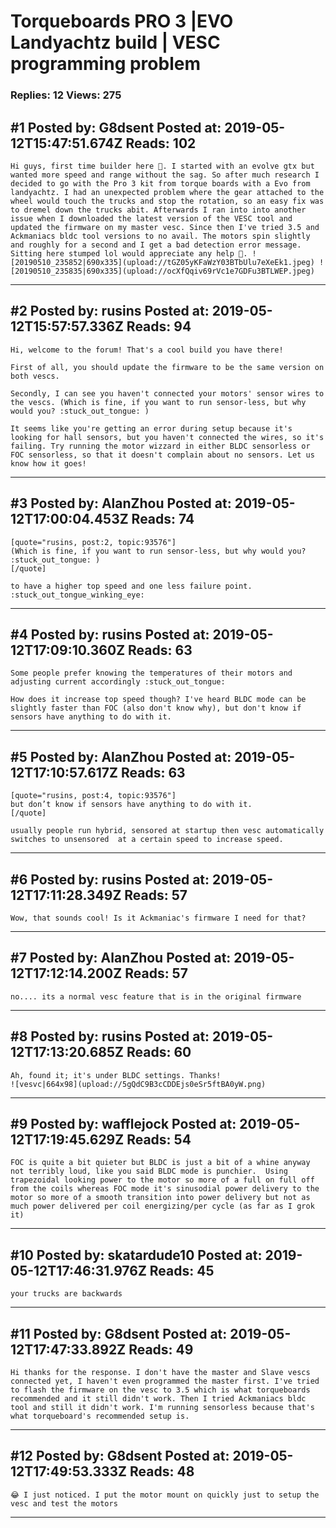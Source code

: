 # Torqueboards PRO 3 &#124;EVO Landyachtz build &#124; VESC programming problem

### Replies: 12 Views: 275

## \#1 Posted by: G8dsent Posted at: 2019-05-12T15:47:51.674Z Reads: 102

```
Hi guys, first time builder here 👋. I started with an evolve gtx but wanted more speed and range without the sag. So after much research I decided to go with the Pro 3 kit from torque boards with a Evo from landyachtz. I had an unexpected problem where the gear attached to the wheel would touch the trucks and stop the rotation, so an easy fix was to dremel down the trucks abit. Afterwards I ran into into another issue when I downloaded the latest version of the VESC tool and updated the firmware on my master vesc. Since then I've tried 3.5 and Ackmaniacs bldc tool versions to no avail. The motors spin slightly and roughly for a second and I get a bad detection error message. Sitting here stumped lol would appreciate any help 🙏. ![20190510_235852|690x335](upload://tGZ05yKFaWzY03BTbUlu7eXeEk1.jpeg) ![20190510_235835|690x335](upload://ocXfQqiv69rVc1e7GDFu3BTLWEP.jpeg)
```

---
## \#2 Posted by: rusins Posted at: 2019-05-12T15:57:57.336Z Reads: 94

```
Hi, welcome to the forum! That's a cool build you have there!

First of all, you should update the firmware to be the same version on both vescs.

Secondly, I can see you haven't connected your motors' sensor wires to the vescs. (Which is fine, if you want to run sensor-less, but why would you? :stuck_out_tongue: )

It seems like you're getting an error during setup because it's looking for hall sensors, but you haven't connected the wires, so it's failing. Try running the motor wizzard in either BLDC sensorless or FOC sensorless, so that it doesn't complain about no sensors. Let us know how it goes!
```

---
## \#3 Posted by: AlanZhou Posted at: 2019-05-12T17:00:04.453Z Reads: 74

```
[quote="rusins, post:2, topic:93576"]
(Which is fine, if you want to run sensor-less, but why would you? :stuck_out_tongue: )
[/quote]

to have a higher top speed and one less failure point. :stuck_out_tongue_winking_eye:
```

---
## \#4 Posted by: rusins Posted at: 2019-05-12T17:09:10.360Z Reads: 63

```
Some people prefer knowing the temperatures of their motors and adjusting current accordingly :stuck_out_tongue:

How does it increase top speed though? I've heard BLDC mode can be slightly faster than FOC (also don't know why), but don't know if sensors have anything to do with it.
```

---
## \#5 Posted by: AlanZhou Posted at: 2019-05-12T17:10:57.617Z Reads: 63

```
[quote="rusins, post:4, topic:93576"]
but don’t know if sensors have anything to do with it.
[/quote]

usually people run hybrid, sensored at startup then vesc automatically switches to unsensored  at a certain speed to increase speed.
```

---
## \#6 Posted by: rusins Posted at: 2019-05-12T17:11:28.349Z Reads: 57

```
Wow, that sounds cool! Is it Ackmaniac's firmware I need for that?
```

---
## \#7 Posted by: AlanZhou Posted at: 2019-05-12T17:12:14.200Z Reads: 57

```
no.... its a normal vesc feature that is in the original firmware
```

---
## \#8 Posted by: rusins Posted at: 2019-05-12T17:13:20.685Z Reads: 60

```
Ah, found it; it's under BLDC settings. Thanks!
![vesvc|664x98](upload://5gQdC9B3cCDDEjs0eSr5ftBA0yW.png)
```

---
## \#9 Posted by: wafflejock Posted at: 2019-05-12T17:19:45.629Z Reads: 54

```
FOC is quite a bit quieter but BLDC is just a bit of a whine anyway not terribly loud, like you said BLDC mode is punchier.  Using trapezoidal looking power to the motor so more of a full on full off from the coils whereas FOC mode it's sinusodial power delivery to the motor so more of a smooth transition into power delivery but not as much power delivered per coil energizing/per cycle (as far as I grok it)
```

---
## \#10 Posted by: skatardude10 Posted at: 2019-05-12T17:46:31.976Z Reads: 45

```
your trucks are backwards
```

---
## \#11 Posted by: G8dsent Posted at: 2019-05-12T17:47:33.892Z Reads: 49

```
Hi thanks for the response. I don't have the master and Slave vescs connected yet, I haven't even programmed the master first. I've tried to flash the firmware on the vesc to 3.5 which is what torqueboards recommended and it still didn't work. Then I tried Ackmaniacs bldc tool and still it didn't work. I'm running sensorless because that's what torqueboard's recommended setup is.
```

---
## \#12 Posted by: G8dsent Posted at: 2019-05-12T17:49:53.333Z Reads: 48

```
😂 I just noticed. I put the motor mount on quickly just to setup the vesc and test the motors
```

---

